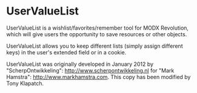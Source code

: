 # UserValueList

UserValueList is a wishlist/favorites/remember tool for MODX Revolution, which will give users the opportunity to save resources or other objects. 
 
UserValueList allows you to keep different lists (simply assign different keys) in the user's extended field or in a cookie.

UserValueList was originally developed in January 2012 by "ScherpOntwikkeling": http://www.scherpontwikkeling.nl for "Mark Hamstra": http://www.markhamstra.com. This copy has been modified by Tony Klapatch.
